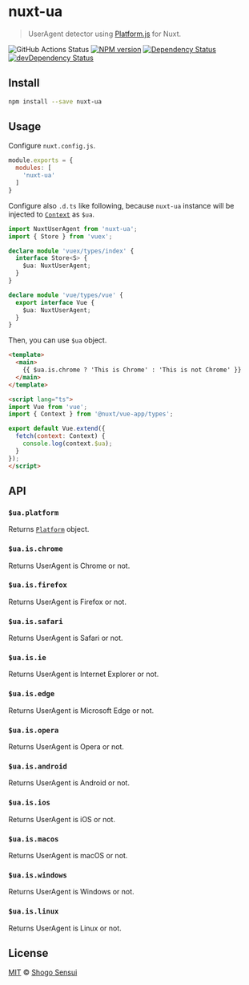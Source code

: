 # nuxt-ua

> UserAgent detector using [Platform.js](https://github.com/bestiejs/platform.js) for Nuxt.

![GitHub Actions Status](https://github.com/1000ch/nuxt-ua/workflows/test/badge.svg)
[![NPM version](https://badge.fury.io/js/nuxt-ua.svg)](http://badge.fury.io/js/nuxt-ua)
[![Dependency Status](https://david-dm.org/1000ch/nuxt-ua.svg)](https://david-dm.org/1000ch/nuxt-ua)
[![devDependency Status](https://david-dm.org/1000ch/nuxt-ua/dev-status.svg)](https://david-dm.org/1000ch/nuxt-ua?type=dev)

## Install

```bash
npm install --save nuxt-ua
```

## Usage

Configure `nuxt.config.js`.

```js
module.exports = {
  modules: [
    'nuxt-ua'
  ]
}
```

Configure also `.d.ts` like following, because `nuxt-ua` instance will be injected to [`Context`](https://nuxtjs.org/api/context/) as `$ua`.

```ts
import NuxtUserAgent from 'nuxt-ua';
import { Store } from 'vuex';

declare module 'vuex/types/index' {
  interface Store<S> {
    $ua: NuxtUserAgent;
  }
}

declare module 'vue/types/vue' {
  export interface Vue {
    $ua: NuxtUserAgent;
  }
}
```

Then, you can use `$ua` object.

```html
<template>
  <main>
    {{ $ua.is.chrome ? 'This is Chrome' : 'This is not Chrome' }}
  </main>
</template>

<script lang="ts">
import Vue from 'vue';
import { Context } from '@nuxt/vue-app/types';

export default Vue.extend({
  fetch(context: Context) {
    console.log(context.$ua);
  }
});
</script>
```

## API

### `$ua.platform`

Returns [`Platform`](https://www.npmjs.com/package/@types/platform) object.

### `$ua.is.chrome`

Returns UserAgent is Chrome or not.

### `$ua.is.firefox`

Returns UserAgent is Firefox or not.

### `$ua.is.safari`

Returns UserAgent is Safari or not.

### `$ua.is.ie`

Returns UserAgent is Internet Explorer or not.

### `$ua.is.edge`

Returns UserAgent is Microsoft Edge or not.

### `$ua.is.opera`

Returns UserAgent is Opera or not.

### `$ua.is.android`

Returns UserAgent is Android or not.

### `$ua.is.ios`

Returns UserAgent is iOS or not.

### `$ua.is.macos`

Returns UserAgent is macOS or not.

### `$ua.is.windows`

Returns UserAgent is Windows or not.

### `$ua.is.linux`

Returns UserAgent is Linux or not.

## License

[MIT](https://1000ch.mit-license.org) © [Shogo Sensui](https://github.com/1000ch)

